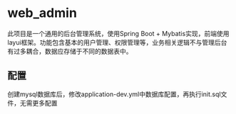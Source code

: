 # web_admin
此项目是一个通用的后台管理系统，使用Spring Boot + Mybatis实现，前端使用layui框架。功能包含基本的用户管理、权限管理等，业务相关逻辑不与管理后台有过多耦合，数据应存储于不同的数据表中。

## 配置
创建mysql数据库后，修改application-dev.yml中数据库配置，再执行init.sql文件，无需更多配置

